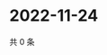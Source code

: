 # 2022-11-24

共 0 条

<!-- BEGIN WEIBO -->
<!-- 最后更新时间 Thu Nov 24 2022 17:14:24 GMT+0800 (China Standard Time) -->

<!-- END WEIBO -->
